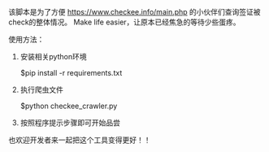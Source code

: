 该脚本是为了方便 https://www.checkee.info/main.php 的小伙伴们查询签证被check的整体情况。
Make life easier，让原本已经焦急的等待少些蛋疼。

使用方法：
1. 安装相关python环境
   
   $pip install -r requirements.txt 

2. 执行爬虫文件
   
   $python checkee_crawler.py

3. 按照程序提示步骤即可开始品尝

也欢迎开发者来一起把这个工具变得更好！！
